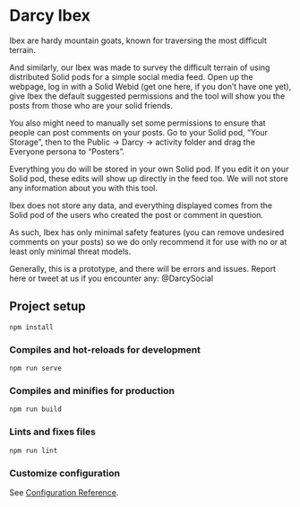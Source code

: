 # Darcy Ibex

Ibex are hardy mountain goats, known for traversing the most difficult terrain.

And similarly, our Ibex was made to survey the difficult terrain of using distributed Solid pods for a simple social media feed. Open up the webpage, log in with a Solid Webid (get one here, if you don’t have one yet), give Ibex the default suggested permissions and the tool will show you the posts from those who are your solid friends.

You also might need to manually set some permissions to ensure that people can post comments on your posts. Go to your Solid pod, “Your Storage”, then to the Public → Darcy → activity folder and drag the Everyone persona to “Posters”.

Everything you do will be stored in your own Solid pod. If you edit it on your Solid pod, these edits will show up directly in the feed too. We will not store any information about you with this tool.

Ibex does not store any data, and everything displayed comes from the Solid pod of the users who created the post or comment in question.

As such, Ibex has only minimal safety features (you can remove undesired comments on your posts) so we do only recommend it for use with no or at least only minimal threat models.

Generally, this is a prototype, and there will be errors and issues. Report here or tweet at us if you encounter any: @DarcySocial

## Project setup
```
npm install
```

### Compiles and hot-reloads for development
```
npm run serve
```

### Compiles and minifies for production
```
npm run build
```

### Lints and fixes files
```
npm run lint
```

### Customize configuration
See [Configuration Reference](https://cli.vuejs.org/config/).
